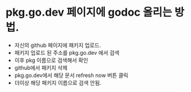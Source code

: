 # pkg.go.dev 페이지에 godoc 올리는 방법.
* 자신의 github 페이지에 패키지 업로드.
* 패키지 업로드 된 주소를 pkg.go.dev 에서 검색
* 이후 pkg 이름으로 검색해서 확인
* github에서 패키지 삭제
* pkg.go.dev에서 해당 문서 refresh now 버튼 클릭
* 더이상 해당 패키지 이름으로 검색 안됨.